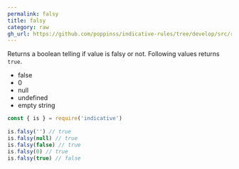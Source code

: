 ```yaml
---
permalink: falsy
title: falsy
category: raw
gh_url: https://github.com/poppinss/indicative-rules/tree/develop/src/raw/falsy.ts
---
```


Returns a boolean telling if value is falsy or not. Following
values returns `true`.
 
- false
- 0
- null
- undefined
- empty string
 
```js
const { is } = require('indicative')
 
is.falsy('') // true
is.falsy(null) // true
is.falsy(false) // true
is.falsy(0) // true
is.falsy(true) // false
```